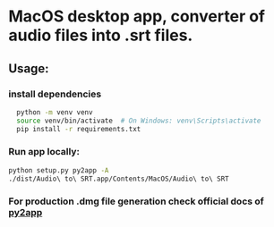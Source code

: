 # MacOS desktop app, converter of audio files into .srt files.

## Usage:

### install dependencies
```bash
  python -m venv venv
  source venv/bin/activate  # On Windows: venv\Scripts\activate
  pip install -r requirements.txt
  ```


### Run app locally:
```bash
python setup.py py2app -A
./dist/Audio\ to\ SRT.app/Contents/MacOS/Audio\ to\ SRT
```

### For production .dmg file generation check official docs of [py2app](http://py2app.readthedocs.io/)
